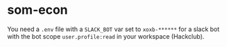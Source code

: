 # som-econ

You need a `.env` file with a `SLACK_BOT` var set to `xoxb-******` for a slack
bot with the bot scope `user.profile:read` in your workspace (Hackclub).
